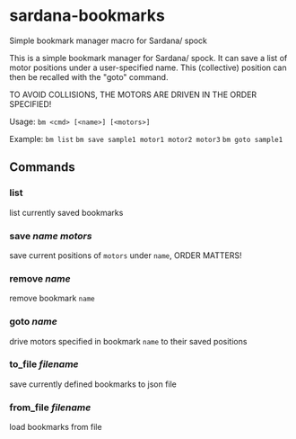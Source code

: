 # sardana-bookmarks
Simple bookmark manager macro for Sardana/ spock


This is a simple bookmark manager for Sardana/ spock. It can save a list of motor positions under a user-specified name. This (collective) position can then be recalled with the "goto" command.

TO AVOID COLLISIONS, THE MOTORS ARE DRIVEN IN THE ORDER SPECIFIED!

Usage: `bm <cmd> [<name>] [<motors>]`

Example:
`bm list`
`bm save sample1 motor1 motor2 motor3`
`bm goto sample1`


## Commands

### list
list currently saved bookmarks
### save *name motors*
save current positions of `motors` under `name`, ORDER MATTERS!
### remove *name*
remove bookmark `name`
### goto *name*
drive motors specified in bookmark `name` to their saved positions
### to_file *filename*
save currently defined bookmarks to json file
### from_file *filename*
load bookmarks from file
